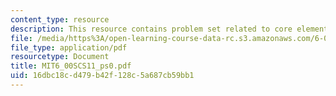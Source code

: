 ```yaml
---
content_type: resource
description: This resource contains problem set related to core element of a program.
file: /media/https%3A/open-learning-course-data-rc.s3.amazonaws.com/6-00sc-introduction-to-computer-science-and-programming-spring-2011/16dbc18cd479b42f128c5a687cb59bb1_MIT6_00SCS11_ps0.pdf
file_type: application/pdf
resourcetype: Document
title: MIT6_00SCS11_ps0.pdf
uid: 16dbc18c-d479-b42f-128c-5a687cb59bb1
---
```

